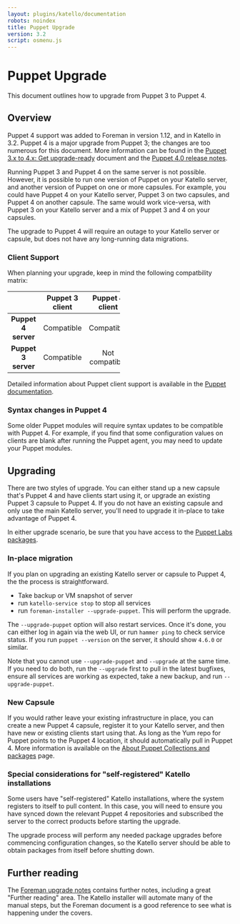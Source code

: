 ```yaml
---
layout: plugins/katello/documentation
robots: noindex
title: Puppet Upgrade
version: 3.2
script: osmenu.js
---
```


# Puppet Upgrade

This document outlines how to upgrade from Puppet 3 to Puppet 4.

##  Overview

Puppet 4 support was added to Foreman in version 1.12, and in Katello in 3.2.
Puppet 4 is a major upgrade from Puppet 3; the changes are too numerous for
this document. More information can be found in the [Puppet 3.x to 4.x: Get
upgrade-ready](https://docs.puppet.com/puppet/latest/reference/upgrade_major_pre.html)
document and the [Puppet 4.0 release
notes](https://docs.puppet.com/puppet/4.0/reference/release_notes.html).

Running Puppet 3 and Puppet 4 on the same server is not possible. However, it
is possible to run one version of Puppet on your Katello server, and another
version of Puppet on one or more capsules. For example, you could have Puppet 4
on your Katello server, Puppet 3 on two capsules, and Puppet 4 on another
capsule. The same would work vice-versa, with Puppet 3 on your Katello server
and a mix of Puppet 3 and 4 on your capsules.

The upgrade to Puppet 4 will require an outage to your Katello server or
capsule, but does not have any long-running data migrations.

### Client Support

When planning your upgrade, keep in mind the following compatbility matrix:

<table class="table table-bordered table-striped" style="width:50%">
  <thead>
    <tr>
      <th style="text-align: center">&nbsp;</th>
      <th style="text-align: center">Puppet 3 client</th>
      <th style="text-align: center">Puppet 4 client</th>
    </tr>
  </thead>
  <tbody>
    <tr>
      <td style="text-align: center"><strong>Puppet 4 server</strong></td>
      <td style="text-align: center">Compatible</td>
      <td style="text-align: center">Compatible</td>
    </tr>
    <tr>
      <td style="text-align: center"><strong>Puppet 3 server</strong></td>
      <td style="text-align: center">Compatible</td>
      <td style="text-align: center">Not compatible</td>
    </tr>
  </tbody>
</table>

Detailed information about Puppet client support is available in the [Puppet
documentation](https://docs.puppet.com/puppet/4.0/reference/upgrade_agent.html).

### Syntax changes in Puppet 4

Some older Puppet modules will require syntax updates to be compatible with
Puppet 4. For example, if you find that some configuration values on clients
are blank after running the Puppet agent, you may need to update your Puppet
modules.

##  Upgrading

There are two styles of upgrade. You can either stand up a new capsule that's
Puppet 4 and have clients start using it, or upgrade an existing Puppet 3
capsule to Puppet 4. If you do not have an existing capsule and only use the
main Katello server, you'll need to upgrade it in-place to take advantage of
Puppet 4.

In either upgrade scenario, be sure that you have access to the [Puppet Labs
packages](https://docs.puppet.com/puppet/4.6/reference/puppet_collections.html).

###  In-place migration

If you plan on upgrading an existing Katello server or capsule to Puppet 4, the
the process is straightforward.

* Take backup or VM snapshot of server
* run `katello-service stop` to stop all services
* run `foreman-installer --upgrade-puppet`. This will perform the upgrade.

The `--upgrade-puppet` option will also restart services. Once it's done, you
can either log in again via the web UI, or run `hammer ping` to check service
status. If you run `puppet --version` on the server, it should show `4.6.0` or
similar.

Note that you cannot use `--upgrade-puppet` and `--upgrade` at the same time.
If you need to do both, run the `--upgrade` first to pull in the latest
bugfixes, ensure all services are working as expected, take a new backup, and
run `--upgrade-puppet`.

###  New Capsule

If you would rather leave your existing infrastructure in place, you can create
a new Puppet 4 capsule, register it to your Katello server, and then have new
or existing clients start using that. As long as the Yum repo for Puppet points
to the Puppet 4 location, it should automatically pull in Puppet 4. More
information is available on the [About Puppet Collections and
packages](https://docs.puppet.com/puppet/4.6/reference/puppet_collections.html)
page.

###  Special considerations for "self-registered" Katello installations

Some users have "self-registered" Katello installations, where the system
registers to itself to pull content. In this case, you will need to ensure you
have synced down the relevant Puppet 4 repositories and subscribed the server
to the correct products before starting the upgrade.

The upgrade process will perform any needed package upgrades before commencing
configuration changes, so the Katello server should be able to obtain packages
from itself before shutting down.

##  Further reading

The [Foreman upgrade
notes](http://projects.theforeman.org/projects/foreman/wiki/Upgrading_from_Puppet_3_to_4)
contains further notes, including a great "Further reading" area. The Katello
installer will automate many of the manual steps, but the Foreman document is a
good reference to see what is happening under the covers.
